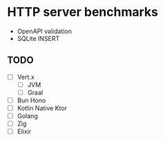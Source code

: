 # HTTP server benchmarks

- OpenAPI validation
- SQLite INSERT

## TODO

- [ ] Vert.x
  - [ ] JVM
  - [ ] Graal
- [ ] Bun Hono
- [ ] Kotlin Native Ktor
- [ ] Golang
- [ ] Zig
- [ ] Elixir
